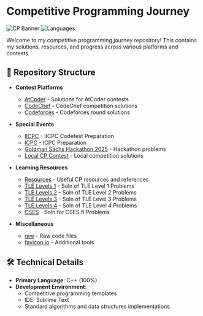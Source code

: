 # Competitive Programming Journey

![CP Banner](https://img.shields.io/badge/Competitive-Programming-blue) 
![Languages](https://img.shields.io/badge/C++-100%25-orange)

Welcome to my competitive programming journey repository! This contains my solutions, resources, and progress across various platforms and contests.

## 📂 Repository Structure

- **Contest Platforms**
  - [AtCoder](/AtCoder) - Solutions for AtCoder contests
  - [CodeChef](/Codechat) - CodeChef competition solutions
  - [Codeforces](/Codeforces) - Codeforces round solutions

- **Special Events**
  - [IICPC](/IICPC) - IICPC Codefest Preparation
  - [ICPC](/ICPC) - ICPC Preparation
  - [Goldman Sachs Hackathon 2025](/Goldman%20Sachs/Goldman%20CS%20Hackathon%202025) - Hackathon problems
  - [Local CP Contest](/Local%20CP%20Contest) - Local competition solutions

- **Learning Resources**
  - [Resources](/Resources) - Useful CP resources and references
  - [TLE Levels 1](/TLE%20LEVEL%201) - Soln of TLE Level 1 Problems
  - [TLE Levels 2](/TLE%20LEVEL%202) - Soln of TLE Level 2 Problems
  - [TLE Levels 3](/TLE%20LEVEL%203) - Soln of TLE Level 3 Problems
  - [TLE Levels 4](/TLE%20LEVEL%204) - Soln of TLE Level 4 Problems
  - [CSES](/CSES) - Soln for CSES.fi Problems

- **Miscellaneous**
  - [raw](/raw) - Raw code files
  - [favicon.io](/favicon.io) - Additional tools

## 🛠️ Technical Details

- **Primary Language**: C++ (100%)
- **Development Environment**: 
  - Competitive programming templates
  - IDE: Sublime Text
  - Standard algorithms and data structures implementations

